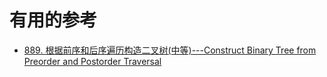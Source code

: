 


# 有用的参考

* [889. 根据前序和后序遍历构造二叉树(中等)---Construct Binary Tree from Preorder and Postorder Traversal](https://github.com/azl397985856/leetcode/blob/1fce788bab7e7e2a10a6dfb0ee55a2bb09424b0b/selected/construct-binary-tree.md)
